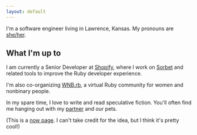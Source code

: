 ```yaml
---
layout: default
---
```


I'm a software engineer living in Lawrence, Kansas. My pronouns are [she/her](https://pronoun.is/she).

## What I'm up to

I am currently a Senior Developer at [Shopify](https://shopify.engineering/), where I work on [Sorbet](https://sorbet.org)
and related tools to improve the Ruby developer experience.

I'm also co-organizing [WNB.rb](https://wnb-rb.dev/), a virtual Ruby community for women and nonbinary people.

In my spare time, I love to write and read speculative fiction. You'll often find me hanging out with my [partner](https://jonsamp.dev) and our pets.

(This is a [now page](https://nownownow.com/about). I can't take credit for the idea, but I think it's pretty cool!)

